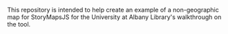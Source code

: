 This repository is intended to help create an example of a non-geographic map for StoryMapsJS for the University at Albany Library's walkthrough on the tool.
